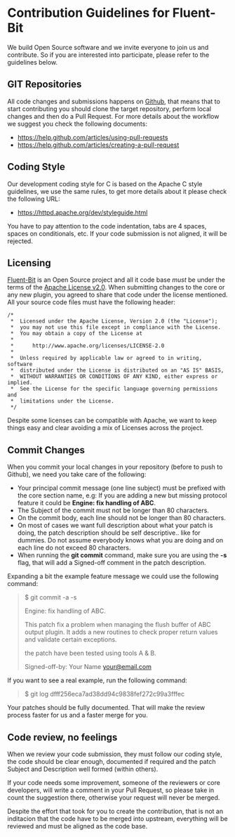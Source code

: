 # Contribution Guidelines for Fluent-Bit

We build Open Source software and we invite everyone to join us and contribute. So if you are interested into participate, please refer to the guidelines below.

## GIT Repositories

All code changes and submissions happens on [Github](http://github.com), that means that to start contributing you should clone the target repository, perform local changes and then do a Pull Request. For more details about the workflow we suggest you check the following documents:

 - https://help.github.com/articles/using-pull-requests
 - https://help.github.com/articles/creating-a-pull-request

## Coding Style

Our development coding style for C is based on the Apache C style guidelines, we use the same rules, to get more details about it please check the following URL:

 - https://httpd.apache.org/dev/styleguide.html

You have to pay attention to the code indentation, tabs are 4 spaces, spaces on conditionals, etc. If your code submission is not aligned, it will be rejected.

## Licensing

[Fluent-Bit](http://fluentbit.io) is an Open Source project and all it code base _must_ be under the terms of the [Apache License v2.0](http://www.apache.org/licenses/LICENSE-2.0). When submitting changes to the core or any new plugin, you agreed to share that code under the license mentioned. All your source code files must have the following header:

```
/*
 *  Licensed under the Apache License, Version 2.0 (the "License");
 *  you may not use this file except in compliance with the License.
 *  You may obtain a copy of the License at
 *
 *      http://www.apache.org/licenses/LICENSE-2.0
 *
 *  Unless required by applicable law or agreed to in writing, software
 *  distributed under the License is distributed on an "AS IS" BASIS,
 *  WITHOUT WARRANTIES OR CONDITIONS OF ANY KIND, either express or implied.
 *  See the License for the specific language governing permissions and
 *  limitations under the License.
 */
```

Despite some licenses can be compatible with Apache, we want to keep things easy and clear avoiding a mix of Licenses across the project.

## Commit Changes

When you commit your local changes in your repository (before to push to Github), we need you take care of the following:

 - Your principal commit message (one line subject) must be prefixed with the core section name, e.g: If you are adding a new but missing protocol feature it could be __Engine: fix handling of ABC__.
 - The Subject of the commit must not be longer than 80 characters.
 - On the commit body, each line should not be longer than 80 characters.
 - On most of cases we want full description about what your patch is doing, the patch description should be self descriptive.. like for dummies. Do not assume everybody knows what you are doing and on each line do not exceed 80 characters.
 - When running the __git commit__ command, make sure you are using the __-s__ flag, that will add a Signed-off comment in the patch description.

Expanding a bit the example feature message we could use the following command:

> $ git commit -a -s
>
> Engine: fix handling of ABC.
>
> This patch fix a problem when managing the flush buffer of ABC output plugin. It adds
> a new routines to check proper return values and validate certain exceptions.
>
> the patch have been tested using tools A & B.
>
> Signed-off-by: Your Name <your@email.com>

If you want to see a real example, run the following command:

> $ git log dfff256eca7ad38dd94c9838fef272c99a3fffec

Your patches should be fully documented. That will make the review process faster for us and a faster merge for you.

## Code review, no feelings

When we review your code submission, they must follow our coding style, the code should be clear enough, documented if required and the patch Subject and Description well formed (within others).

If your code needs some improvement, someone of the reviewers or core developers, will write a comment in your Pull Request, so please take in count the suggestion there, otherwise your request will never be merged.

Despite the effort that took for you to create the contribution, that is not an inditacion that the code have to be merged into upstream, everything will be reviewed and must be aligned as the code base.
